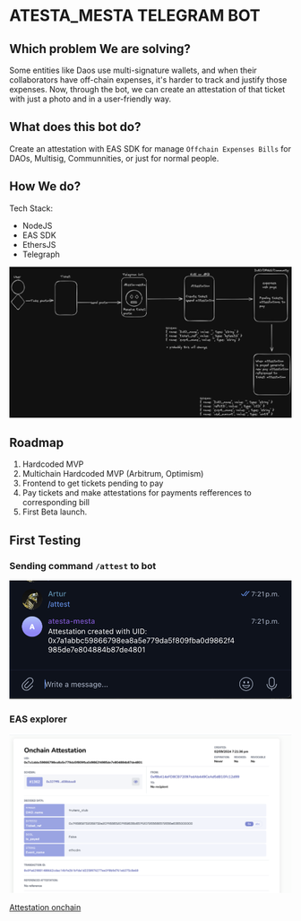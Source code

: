 # ATESTA_MESTA TELEGRAM BOT

## Which problem We are solving?

Some entities like Daos use multi-signature wallets, and when their collaborators have off-chain expenses, it's harder to track and justify those expenses. Now, through the bot, we can create an attestation of that ticket with just a photo and in a user-friendly way.

## What does this bot do?

Create an attestation with EAS SDK for manage `Offchain Expenses Bills` for DAOs, Multisig, Communnities, or just for normal people.

## How We do?

Tech Stack:

* NodeJS
* EAS SDK
* EthersJS
* Telegraph

![atesta_mesta](./assets/atesta_mesta_diagram.png)

## Roadmap

1. Hardcoded MVP
2. Multichain Hardcoded MVP (Arbitrum, Optimism)
3. Frontend to get tickets pending to pay
4. Pay tickets and make attestations for payments refferences to corresponding bill
5. First Beta launch.

## First Testing

### Sending command `/attest` to bot

![message_to_bot](./assets/bot.png)

### EAS explorer

![eas_explorer](./assets//onchain_attestation.png)

[Attestation onchain](https://sepolia.easscan.org/attestation/view/0x7a1abbc59866798ea8a5e779da5f809fba0d9862f4985de7e804884b87de4801)